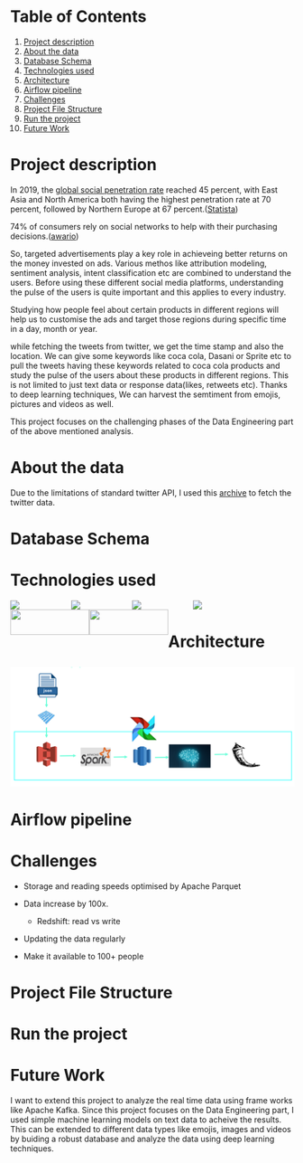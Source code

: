 # Table of Contents
1. [Project description](#Project-description)
2. [About the data](#About-the-data)
3. [Database Schema](#Database-Schema)
4. [Technologies used](#Technologies-used)
5. [Architecture](#Architecture)
6. [Airflow pipeline](#Airflow-pipeline)
7. [Challenges](#Challenges)
8. [Project File Structure](#Project-File-Structure)
9. [Run the project](#Run-the-project)
10. [Future Work](#Future-Work) 

# Project description

In 2019, the [global social penetration rate](https://www.statista.com/statistics/269615/social-network-penetration-by-region/) reached 45 percent, with East Asia and North America both having the highest penetration rate at 70 percent, followed by Northern Europe at 67 percent.([Statista](https://www.statista.com/topics/1164/social-networks/))

74% of consumers rely on social networks to help with their purchasing decisions.([awario](https://awario.com/blog/how-social-networks-influence-74-of-shoppers-for-their-purchasing-decisions-today/))

So, targeted advertisements play a key role in achieveing better returns on the money invested on ads. Various methos like attribution modeling, sentiment analysis, intent classification etc are combined to understand the users. Before using these different social media platforms, understanding the pulse of the users is quite important and this applies to every industry.

Studying how people feel about certain products in different regions will help us to customise the ads and target those regions during specific time in a day, month or year.

while fetching the tweets from twitter, we get the time stamp and also the location. We can give some keywords like coca cola, Dasani or Sprite etc to pull the tweets having these keywords related to coca cola products and study the pulse of the users about these products in different regions. This is not limited to just text data or response data(likes, retweets etc). Thanks to deep learning techniques, We can harvest the semtiment from emojis, pictures and videos as well.

This project focuses on the challenging phases of the Data Engineering part of the above mentioned analysis.
# About the data
Due to the limitations of standard twitter API, I used this [archive](https://archive.org/details/twitterstream?and%5B%5D=year%3A%222018%22) to fetch the twitter data. 

# Database Schema

# Technologies used
<img align="left" src="https://upload.wikimedia.org/wikipedia/commons/thumb/9/93/Amazon_Web_Services_Logo.svg/512px-Amazon_Web_Services_Logo.svg.png" width=108>
<img align="left" src="https://upload.wikimedia.org/wikipedia/en/2/29/Apache_Spark_Logo.svg" width=108>
<img align="left" src="https://ncrocfer.github.io/images/airflow-logo.png" width=108>
<img align="left" src="https://cdn.sisense.com/wp-content/uploads/aws-redshift-connector.png" width=108>
<img align="left" src="https://braze-marketing-assets.s3.amazonaws.com/images/partner_logos/amazon-s3.png" width=140, height=45>
<img align="left" src="https://upload.wikimedia.org/wikipedia/commons/3/3c/Flask_logo.svg" width=140, height=45><br />

# Architecture<p align="left">
![Architecture](https://github.com/Abhinavkaitha/Data-Engineering-Capstone-Project/blob/master/Images/Screenshot%202020-01-16%20at%204.44.19%20PM.png)
# Airflow pipeline

# Challenges
- Storage and reading speeds optimised by Apache Parquet

- Data increase by 100x.
    - Redshift: read vs write

- Updating the data regularly

- Make it available to 100+ people

# Project File Structure

# Run the project

# Future Work

I want to extend this project to analyze the real time data using frame works like Apache Kafka. Since this project focuses on the Data Engineering part, I used simple machine learning models on text data to acheive the results. This can be extended to different data types like emojis, images and videos by buiding a robust database and analyze the data using deep learning techniques.
